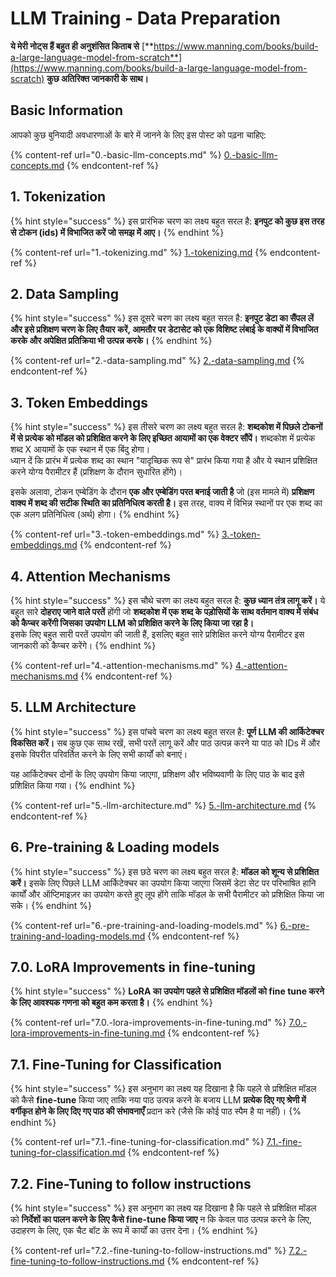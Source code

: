 # LLM Training - Data Preparation

**ये मेरी नोट्स हैं बहुत ही अनुशंसित किताब से** [**https://www.manning.com/books/build-a-large-language-model-from-scratch**](https://www.manning.com/books/build-a-large-language-model-from-scratch) **कुछ अतिरिक्त जानकारी के साथ।**

## Basic Information

आपको कुछ बुनियादी अवधारणाओं के बारे में जानने के लिए इस पोस्ट को पढ़ना चाहिए:

{% content-ref url="0.-basic-llm-concepts.md" %}
[0.-basic-llm-concepts.md](0.-basic-llm-concepts.md)
{% endcontent-ref %}

## 1. Tokenization

{% hint style="success" %}
इस प्रारंभिक चरण का लक्ष्य बहुत सरल है: **इनपुट को कुछ इस तरह से टोकन (ids) में विभाजित करें जो समझ में आए।**
{% endhint %}

{% content-ref url="1.-tokenizing.md" %}
[1.-tokenizing.md](1.-tokenizing.md)
{% endcontent-ref %}

## 2. Data Sampling

{% hint style="success" %}
इस दूसरे चरण का लक्ष्य बहुत सरल है: **इनपुट डेटा का सैंपल लें और इसे प्रशिक्षण चरण के लिए तैयार करें, आमतौर पर डेटासेट को एक विशिष्ट लंबाई के वाक्यों में विभाजित करके और अपेक्षित प्रतिक्रिया भी उत्पन्न करके।**
{% endhint %}

{% content-ref url="2.-data-sampling.md" %}
[2.-data-sampling.md](2.-data-sampling.md)
{% endcontent-ref %}

## 3. Token Embeddings

{% hint style="success" %}
इस तीसरे चरण का लक्ष्य बहुत सरल है: **शब्दकोश में पिछले टोकनों में से प्रत्येक को मॉडल को प्रशिक्षित करने के लिए इच्छित आयामों का एक वेक्टर सौंपें।** शब्दकोश में प्रत्येक शब्द X आयामों के एक स्थान में एक बिंदु होगा।\
ध्यान दें कि प्रारंभ में प्रत्येक शब्द का स्थान "यादृच्छिक रूप से" प्रारंभ किया गया है और ये स्थान प्रशिक्षित करने योग्य पैरामीटर हैं (प्रशिक्षण के दौरान सुधारित होंगे)।

इसके अलावा, टोकन एम्बेडिंग के दौरान **एक और एम्बेडिंग परत बनाई जाती है** जो (इस मामले में) **प्रशिक्षण वाक्य में शब्द की सटीक स्थिति का प्रतिनिधित्व करती है।** इस तरह, वाक्य में विभिन्न स्थानों पर एक शब्द का एक अलग प्रतिनिधित्व (अर्थ) होगा।
{% endhint %}

{% content-ref url="3.-token-embeddings.md" %}
[3.-token-embeddings.md](3.-token-embeddings.md)
{% endcontent-ref %}

## 4. Attention Mechanisms

{% hint style="success" %}
इस चौथे चरण का लक्ष्य बहुत सरल है: **कुछ ध्यान तंत्र लागू करें।** ये बहुत सारे **दोहराए जाने वाले परतें** होंगी जो **शब्दकोश में एक शब्द के पड़ोसियों के साथ वर्तमान वाक्य में संबंध को कैप्चर करेंगी जिसका उपयोग LLM को प्रशिक्षित करने के लिए किया जा रहा है।**\
इसके लिए बहुत सारी परतें उपयोग की जाती हैं, इसलिए बहुत सारे प्रशिक्षित करने योग्य पैरामीटर इस जानकारी को कैप्चर करेंगे।
{% endhint %}

{% content-ref url="4.-attention-mechanisms.md" %}
[4.-attention-mechanisms.md](4.-attention-mechanisms.md)
{% endcontent-ref %}

## 5. LLM Architecture

{% hint style="success" %}
इस पांचवे चरण का लक्ष्य बहुत सरल है: **पूर्ण LLM की आर्किटेक्चर विकसित करें।** सब कुछ एक साथ रखें, सभी परतें लागू करें और पाठ उत्पन्न करने या पाठ को IDs में और इसके विपरीत परिवर्तित करने के लिए सभी कार्यों को बनाएं।

यह आर्किटेक्चर दोनों के लिए उपयोग किया जाएगा, प्रशिक्षण और भविष्यवाणी के लिए पाठ के बाद इसे प्रशिक्षित किया गया।
{% endhint %}

{% content-ref url="5.-llm-architecture.md" %}
[5.-llm-architecture.md](5.-llm-architecture.md)
{% endcontent-ref %}

## 6. Pre-training & Loading models

{% hint style="success" %}
इस छठे चरण का लक्ष्य बहुत सरल है: **मॉडल को शून्य से प्रशिक्षित करें।** इसके लिए पिछले LLM आर्किटेक्चर का उपयोग किया जाएगा जिसमें डेटा सेट पर परिभाषित हानि कार्यों और ऑप्टिमाइज़र का उपयोग करते हुए लूप होंगे ताकि मॉडल के सभी पैरामीटर को प्रशिक्षित किया जा सके।
{% endhint %}

{% content-ref url="6.-pre-training-and-loading-models.md" %}
[6.-pre-training-and-loading-models.md](6.-pre-training-and-loading-models.md)
{% endcontent-ref %}

## 7.0. LoRA Improvements in fine-tuning

{% hint style="success" %}
**LoRA का उपयोग पहले से प्रशिक्षित मॉडलों को **fine tune** करने के लिए आवश्यक गणना को बहुत कम करता है।**
{% endhint %}

{% content-ref url="7.0.-lora-improvements-in-fine-tuning.md" %}
[7.0.-lora-improvements-in-fine-tuning.md](7.0.-lora-improvements-in-fine-tuning.md)
{% endcontent-ref %}

## 7.1. Fine-Tuning for Classification

{% hint style="success" %}
इस अनुभाग का लक्ष्य यह दिखाना है कि पहले से प्रशिक्षित मॉडल को कैसे **fine-tune** किया जाए ताकि नया पाठ उत्पन्न करने के बजाय LLM **प्रत्येक दिए गए श्रेणी में वर्गीकृत होने के लिए दिए गए पाठ की संभावनाएँ** प्रदान करे (जैसे कि कोई पाठ स्पैम है या नहीं)।
{% endhint %}

{% content-ref url="7.1.-fine-tuning-for-classification.md" %}
[7.1.-fine-tuning-for-classification.md](7.1.-fine-tuning-for-classification.md)
{% endcontent-ref %}

## 7.2. Fine-Tuning to follow instructions

{% hint style="success" %}
इस अनुभाग का लक्ष्य यह दिखाना है कि पहले से प्रशिक्षित मॉडल को **निर्देशों का पालन करने के लिए कैसे fine-tune किया जाए** न कि केवल पाठ उत्पन्न करने के लिए, उदाहरण के लिए, एक चैट बॉट के रूप में कार्यों का उत्तर देना।
{% endhint %}

{% content-ref url="7.2.-fine-tuning-to-follow-instructions.md" %}
[7.2.-fine-tuning-to-follow-instructions.md](7.2.-fine-tuning-to-follow-instructions.md)
{% endcontent-ref %}

